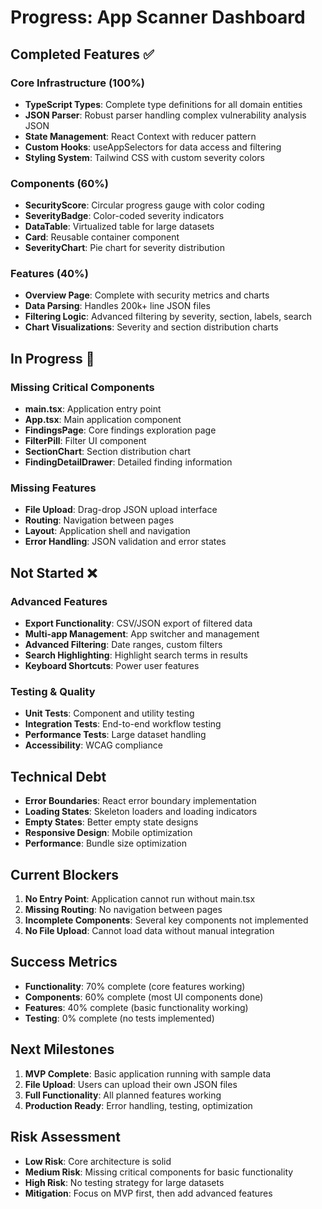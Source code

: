 # Progress: App Scanner Dashboard

## Completed Features ✅

### Core Infrastructure (100%)
- **TypeScript Types**: Complete type definitions for all domain entities
- **JSON Parser**: Robust parser handling complex vulnerability analysis JSON
- **State Management**: React Context with reducer pattern
- **Custom Hooks**: useAppSelectors for data access and filtering
- **Styling System**: Tailwind CSS with custom severity colors

### Components (60%)
- **SecurityScore**: Circular progress gauge with color coding
- **SeverityBadge**: Color-coded severity indicators
- **DataTable**: Virtualized table for large datasets
- **Card**: Reusable container component
- **SeverityChart**: Pie chart for severity distribution

### Features (40%)
- **Overview Page**: Complete with security metrics and charts
- **Data Parsing**: Handles 200k+ line JSON files
- **Filtering Logic**: Advanced filtering by severity, section, labels, search
- **Chart Visualizations**: Severity and section distribution charts

## In Progress 🚧

### Missing Critical Components
- **main.tsx**: Application entry point
- **App.tsx**: Main application component
- **FindingsPage**: Core findings exploration page
- **FilterPill**: Filter UI component
- **SectionChart**: Section distribution chart
- **FindingDetailDrawer**: Detailed finding information

### Missing Features
- **File Upload**: Drag-drop JSON upload interface
- **Routing**: Navigation between pages
- **Layout**: Application shell and navigation
- **Error Handling**: JSON validation and error states

## Not Started ❌

### Advanced Features
- **Export Functionality**: CSV/JSON export of filtered data
- **Multi-app Management**: App switcher and management
- **Advanced Filtering**: Date ranges, custom filters
- **Search Highlighting**: Highlight search terms in results
- **Keyboard Shortcuts**: Power user features

### Testing & Quality
- **Unit Tests**: Component and utility testing
- **Integration Tests**: End-to-end workflow testing
- **Performance Tests**: Large dataset handling
- **Accessibility**: WCAG compliance

## Technical Debt
- **Error Boundaries**: React error boundary implementation
- **Loading States**: Skeleton loaders and loading indicators
- **Empty States**: Better empty state designs
- **Responsive Design**: Mobile optimization
- **Performance**: Bundle size optimization

## Current Blockers
1. **No Entry Point**: Application cannot run without main.tsx
2. **Missing Routing**: No navigation between pages
3. **Incomplete Components**: Several key components not implemented
4. **No File Upload**: Cannot load data without manual integration

## Success Metrics
- **Functionality**: 70% complete (core features working)
- **Components**: 60% complete (most UI components done)
- **Features**: 40% complete (basic functionality working)
- **Testing**: 0% complete (no tests implemented)

## Next Milestones
1. **MVP Complete**: Basic application running with sample data
2. **File Upload**: Users can upload their own JSON files
3. **Full Functionality**: All planned features working
4. **Production Ready**: Error handling, testing, optimization

## Risk Assessment
- **Low Risk**: Core architecture is solid
- **Medium Risk**: Missing critical components for basic functionality
- **High Risk**: No testing strategy for large datasets
- **Mitigation**: Focus on MVP first, then add advanced features
